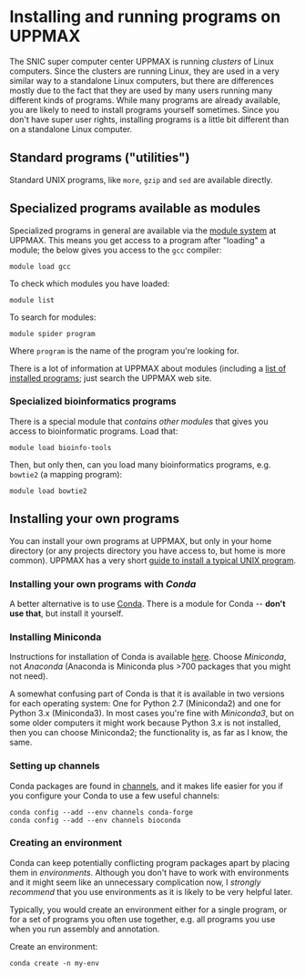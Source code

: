 # Installing and running programs on UPPMAX

The SNIC super computer center UPPMAX is running *clusters* of Linux computers. Since the clusters
are running Linux, they are used in a very similar way to a standalone Linux computers, but there
are differences mostly due to the fact that they are used by many users running many different kinds
of programs. While many programs are already available, you are likely to need to install programs
yourself sometimes. Since you don't have super user rights, installing programs is a little bit
different than on a standalone Linux computer.

## Standard programs ("utilities")

Standard UNIX programs, like `more`, `gzip` and `sed` are available directly.

## Specialized programs available as modules

Specialized programs in general are available via the [module
system](https://www.uppmax.uu.se/resources/software/module-system/) at UPPMAX. This means you get
access to a program after "loading" a module; the below gives you access to the `gcc` compiler:

```
module load gcc
```

To check which modules you have loaded:

```
module list
```

To search for modules:

```
module spider program
```

Where `program` is the name of the program you're looking for.

There is a lot of information at UPPMAX about modules (including a [list of installed
programs](https://uppmax.uu.se/resources/software/installed-software/); just search the UPPMAX web site.

### Specialized bioinformatics programs

There is a special module that *contains other modules* that gives you access to bioinformatic
programs. Load that:

```
module load bioinfo-tools
```

Then, but only then, can you load many bioinformatics programs, e.g. `bowtie2` (a mapping program):

```
module load bowtie2
```

## Installing your own programs

You can install your own programs at UPPMAX, but only in your home directory (or any projects
directory you have access to, but home is more common). UPPMAX has a very short [guide to install a
typical UNIX
program](https://uppmax.uu.se/support/faq/software-faq/can-i-install-my-own-software-on-the-uppmax-systems/).

### Installing your own programs with *Conda*

A better alternative is to use [Conda](https://docs.conda.io/en/latest/index.html). There is a
module for Conda -- **don't use that**, but install it yourself.

### Installing Miniconda

Instructions for installation of Conda is available
[here](https://conda.io/projects/conda/en/latest/user-guide/install/index.html). Choose *Miniconda*,
not *Anaconda* (Anaconda is Miniconda plus >700 packages that you might not need).

A somewhat confusing part of Conda is that it is available in two versions for each operating
system: One for Python 2.7 (Miniconda2) and one for Python 3.x (Miniconda3). In most cases you're
fine with *Miniconda3*, but on some older computers it might work because Python 3.x is not
installed, then you can choose Miniconda2; the functionality is, as far as I know, the same.

### Setting up channels

Conda packages are found in
[channels](https://conda.io/projects/conda/en/latest/user-guide/getting-started.html), and it makes
life easier for you if you configure your Conda to use a few useful channels:

```
conda config --add --env channels conda-forge
conda config --add --env channels bioconda
```

### Creating an environment

Conda can keep potentially conflicting program packages apart by placing them in *environments*.
Although you don't have to work with environments and it might seem like an unnecessary complication
now, I *strongly recommend* that you use environments as it is likely to be very helpful later.

Typically, you would create an environment either for a single program, or for a set of programs you
often use together, e.g. all programs you use when you run assembly and annotation.

Create an environment:

```
conda create -n my-env
```
